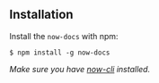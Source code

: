 ## Installation

Install the `now-docs` with npm:

```
$ npm install -g now-docs
```

_Make sure you have [now-cli](https://github.com/zeit/now-cli) installed._
